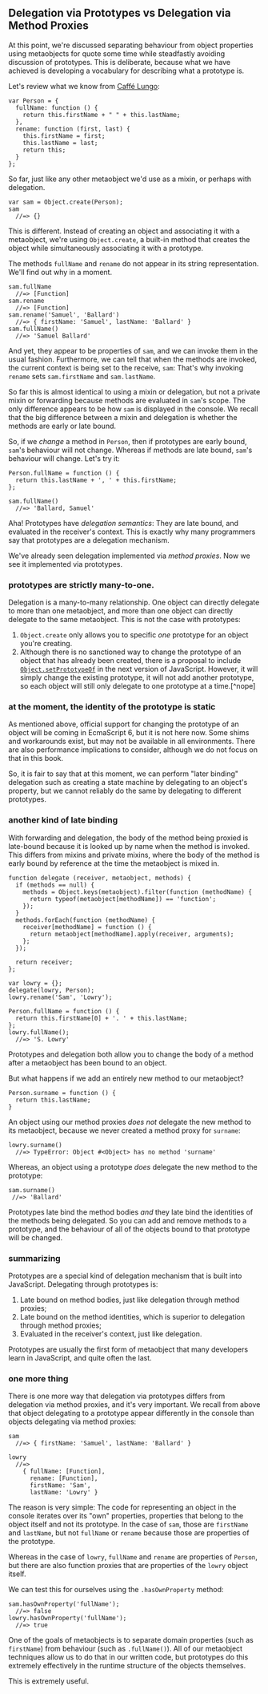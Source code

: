 ## Delegation via Prototypes vs Delegation via Method Proxies

At this point, we're discussed separating behaviour from object properties using metaobjects for quote some time while steadfastly avoiding discussion of prototypes. This is deliberate, because what we have achieved is developing a vocabulary for describing what a prototype is.

Let's review what we know from [Caffé Lungo](#lungo):

~~~~~~~~
var Person = {
  fullName: function () {
    return this.firstName + " " + this.lastName;
  },
  rename: function (first, last) {
    this.firstName = first;
    this.lastName = last;
    return this;
  }
};
~~~~~~~~

So far, just like any other metaobject we'd use as a mixin, or perhaps with delegation.

~~~~~~~~
var sam = Object.create(Person);
sam
  //=> {}
~~~~~~~~

This is different. Instead of creating an object and associating it with a metaobject, we're using `Object.create`, a built-in method that creates the object while simultaneously associating it with a prototype.

The methods `fullName` and `rename` do not appear in its string representation. We'll find out why in a moment.

~~~~~~~~
sam.fullName
  //=> [Function]
sam.rename
  //=> [Function]
sam.rename('Samuel', 'Ballard')
  //=> { firstName: 'Samuel', lastName: 'Ballard' }
sam.fullName()
  //=> 'Samuel Ballard'
~~~~~~~~

And yet, they appear to be properties of `sam`, and we can invoke them in the usual fashion. Furthermore, we can tell that when the methods are invoked, the current context is being set to the receive, `sam`: That's why invoking `rename` sets `sam.firstName` and `sam.lastName`.

So far this is almost identical to using a mixin or delegation, but not a private mixin or forwarding because methods are evaluated in `sam`'s scope. The only difference appears to be how `sam` is displayed in the console. We recall that the big difference between a mixin and delegation is whether the methods are early or late bound.

So, if we *change* a method in `Person`, then if prototypes are early bound, `sam`'s behaviour will not change. Whereas if methods are late bound, `sam`'s behaviour will change. Let's try it:

~~~~~~~~
Person.fullName = function () {
  return this.lastName + ', ' + this.firstName;
};

sam.fullName()
  //=> 'Ballard, Samuel'
~~~~~~~~

Aha! Prototypes have *delegation semantics*: They are late bound, and evaluated in the receiver's context. This is exactly why many programmers say that prototypes are a delegation mechanism.

We've already seen delegation implemented via *method proxies*. Now we see it implemented via prototypes.

### prototypes are strictly many-to-one.

Delegation is a many-to-many relationship. One object can directly delegate to more than one metaobject, and more than one object can directly delegate to the same metaobject. This is not the case with prototypes:

1. `Object.create` only allows you to specific *one* prototype for an object you're creating.
2. Although there is no sanctioned way to change the prototype of an object that has already been created, there is a proposal to include [`Object.setPrototypeOf`][setPrototypeOf] in the next version of JavaScript. However, it will simply change the existing prototype, it will not add another prototype, so each object will still only delegate to one prototype at a time.[^nope]

[setPrototypeOf]:https://developer.mozilla.org/en-US/docs/Web/JavaScript/Reference/Global_Objects/Object/setPrototypeOf

### at the moment, the identity of the prototype is static

As mentioned above, official support for changing the prototype of an object will be coming in EcmaScript 6, but it is not here now. Some shims and workarounds exist, but may not be available in all environments. There are also performance implications to consider, although we do not focus on that in this book.

So, it is fair to say that at this moment, we can perform "later binding" delegation such as creating a state machine by delegating to an object's property, but we cannot reliably do the same by delegating to different prototypes.

### another kind of late binding

With forwarding and delegation, the body of the method being proxied is late-bound because it is looked up by name when the method is invoked. This differs from mixins and private mixins, where the body of the method is early bound by reference at the time the metaobject is mixed in.

~~~~~~~~
function delegate (receiver, metaobject, methods) {
  if (methods == null) {
    methods = Object.keys(metaobject).filter(function (methodName) {
      return typeof(metaobject[methodName]) == 'function';
    });
  }
  methods.forEach(function (methodName) {
    receiver[methodName] = function () {
      return metaobject[methodName].apply(receiver, arguments);
    };
  });

  return receiver;
};

var lowry = {};
delegate(lowry, Person);
lowry.rename('Sam', 'Lowry');

Person.fullName = function () {
  return this.firstName[0] + '. ' + this.lastName;
};
lowry.fullName();
  //=> 'S. Lowry'
~~~~~~~~

Prototypes and delegation both allow you to change the body of a method after a metaobject has been bound to an object.

But what happens if we add an entirely new method to our metaobject?

~~~~~~~~
Person.surname = function () {
  return this.lastName;
}
~~~~~~~~

An object using our method proxies *does not* delegate the new method to its metaobject, because we never created a method proxy for `surname`:

~~~~~~~~
lowry.surname()
  //=> TypeError: Object #<Object> has no method 'surname'
~~~~~~~~

Whereas, an object using a prototype *does* delegate the new method to the prototype:

~~~~~~~~
sam.surname()
 //=> 'Ballard'
~~~~~~~~

Prototypes late bind the method bodies *and* they late bind the identities of the methods being delegated. So you can add and remove methods to a prototype, and the behaviour of all of the objects bound to that prototype will be changed.

### summarizing

Prototypes are a special kind of delegation mechanism that is built into JavaScript. Delegating through prototypes is:

1. Late bound on method bodies, just like delegation through method proxies;
2. Late bound on the method identities, which is superior to delegation through method proxies;
3. Evaluated in the receiver's context, just like delegation.

Prototypes are usually the first form of metaobject that many developers learn in JavaScript, and quite often the last.

### one more thing

There is one more way that delegation via prototypes differs from delegation via method proxies, and it's very important. We recall from above that object delegating to a prototype appear differently in the console than objects delegating via method proxies:

~~~~~~~~
sam
  //=> { firstName: 'Samuel', lastName: 'Ballard' }

lowry
  //=>
    { fullName: [Function],
      rename: [Function],
      firstName: 'Sam',
      lastName: 'Lowry' }
~~~~~~~~

The reason is very simple: The code for representing an object in the console iterates over its "own" properties, properties that belong to the object itself and not its prototype. In the case of `sam`, those are `firstName` and `lastName`, but not `fullName` or `rename` because those are properties of the prototype.

Whereas in the case of `lowry`, `fullName` and `rename` are properties of `Person`, but there are also function proxies that are properties of the `lowry` object itself.

We can test this for ourselves using the `.hasOwnProperty` method:

~~~~~~~~
sam.hasOwnProperty('fullName');
  //=> false
lowry.hasOwnProperty('fullName');
  //=> true
~~~~~~~~

One of the goals of metaobjects is to separate domain properties (such as `firstName`) from behaviour (such as `.fullName()`). All of our metaobject techniques allow us to do that in our written code, but prototypes do this extremely effectively in the runtime structure of the objects themselves.

This is extremely useful.